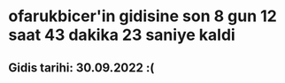 # ofarukbicer'in gidisine son 8 gun 12 saat 43 dakika 23 saniye kaldi

## Gidis tarihi: 30.09.2022 :(